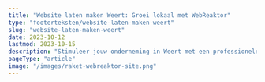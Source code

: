 ```yaml
---
title: "Website laten maken Weert: Groei lokaal met WebReaktor"
type: "footerteksten/website-laten-maken-weert"
slug: "website-laten-maken-weert"
date: 2023-10-12
lastmod: 2023-10-15
description: "Stimuleer jouw onderneming in Weert met een professionele website van WebReaktor. Ontworpen om jouw merk te laten schitteren en groeien."
pageType: "article"
image: "/images/raket-webreaktor-site.png"
---
```



